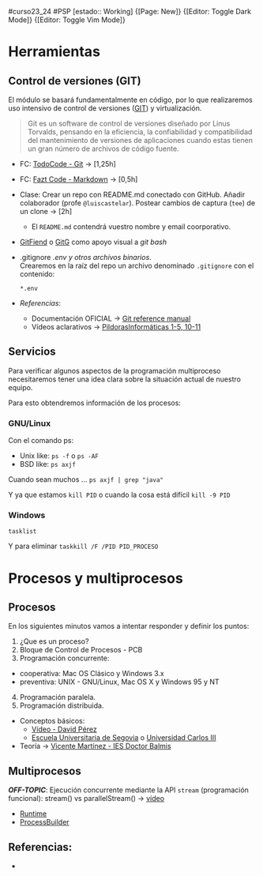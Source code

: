 #curso23_24 #PSP [estado:: Working] 
{[Page: New]} {[Editor: Toggle Dark Mode]} {[Editor: Toggle Vim Mode]}

# Herramientas
## Control de versiones (GIT)
El módulo se basará fundamentalmente en código, por lo que realizaremos uso intensivo de control de versiones ([GIT]([https://git-scm.com](https://git-scm.com/))) y virtualización.

> Git es un software de control de versiones diseñado por Linus Torvalds, pensando en la eficiencia, la confiabilidad y compatibilidad del mantenimiento de versiones de aplicaciones cuando estas tienen un gran número de archivos de código fuente.

+ FC: [TodoCode - Git](https://www.youtube.com/watch?v=mCVQgSyjCkI&list=PLQxX2eiEaqby-qh4raiKfYyb4T7WyHsfW) -> [1,25h]
+ FC: [Fazt Code - Markdown](https://www.youtube.com/watch?v=oxaH9CFpeEE) -> [0,5h]
+ Clase: Crear un repo con README.md conectado con GitHub. Añadir colaborador (profe `@luiscastelar`). Postear cambios de captura (`tee`) de un clone -> [2h]
  + El `README.md` contendrá vuestro nombre y email coorporativo.
+ [GitFiend](https://gitfiend.com/) o [GitG](https://wiki.gnome.org/Apps/Gitg) como apoyo visual a *git bash*
+ .gitignore *.env y otros archivos binarios*. \
  Crearemos en la raíz del repo un archivo denominado `.gitignore` con el contenido:
  ```
  *.env
  ```

+ *Referencias*:
  + Documentación OFICIAL -> [Git reference manual](https://git-scm.com/docs)
  + Vídeos aclarativos -> [PildorasInformáticas 1-5, 10-11](https://www.youtube.com/watch?v=ANF1X42_ae4&list=PLU8oAlHdN5BlyaPFiNQcV0xDqy0eR35aU)
     

## Servicios
Para verificar algunos aspectos de la programación multiproceso necesitaremos tener una idea clara sobre la situación actual de nuestro equipo. 

Para esto obtendremos información de los procesos:

### GNU/Linux
Con el comando ps:
+ Unix like: `ps -f` o `ps -AF`
+ BSD like: `ps axjf`

Cuando sean muchos ... `ps axjf | grep "java"` 

Y ya que estamos `kill PID` o cuando la cosa está difícil `kill -9 PID`

### Windows
`tasklist`

Y para eliminar `taskkill /F /PID PID_PROCESO`


# Procesos y multiprocesos
## Procesos
En los siguientes minutos vamos a intentar responder y definir los puntos:
1. ¿Que es un proceso?
2. Bloque de Control de Procesos - PCB
3. Programación concurrente:
  + cooperativa: Mac OS Clásico y Windows 3.x
  + preventiva: UNIX - GNU/Linux, Mac OS X y Windows 95 y NT

4. Programación paralela.
5. Programación distribuida.

   
+ Conceptos básicos:
  + [Vídeo - David Pérez](https://youtu.be/3JlLl5sdepc?si=ct-DV5IDrZLBP7Hy)
  + [Escuela Universitaria de Segovia](https://www.infor.uva.es/~fjgonzalez/apuntes/Tema4.pdf) o [Universidad Carlos III](https://media.uc3m.es/uploads2/material/5b3012c28f420863d08b7f9f/Apuntes_14_10.pdf)
+ Teoría -> [Vicente Martínez - IES Doctor Balmis](https://psp2dam.github.io/psp_pages/es/unit1/)


## Multiprocesos

***OFF-TOPIC***: Ejecución concurrente mediante la API `stream` (programación funcional): stream() vs parallelStream() -> [vídeo](https://www.youtube.com/watch?v=cTGPgMMKxZk)

  
+ [Runtime](https://psp2dam.github.io/psp_pages/es/unit2/runtime.html)
+ [ProcessBuilder](https://psp2dam.github.io/psp_pages/es/unit2/processbuilder.html)


## Referencias:
+ 